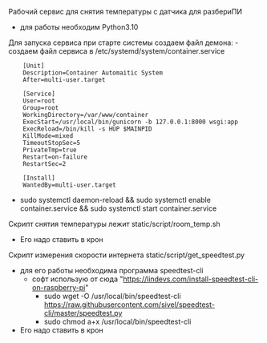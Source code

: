 Рабочий сервис для снятия температуры с датчика для разбериПИ 
- для работы необходим Python3.10

Для запуска сервиса при старте системы создаем файл демона:
    - создаем файл сервиса в /etc/systemd/system/container.service

        [Unit]
        Description=Container Automaitic System
        After=multi-user.target
        
        [Service]
        User=root
        Group=root
        WorkingDirectory=/var/www/container
        ExecStart=/usr/local/bin/gunicorn -b 127.0.0.1:8000 wsgi:app
        ExecReload=/bin/kill -s HUP $MAINPID
        KillMode=mixed
        TimeoutStopSec=5
        PrivateTmp=true
        Restart=on-failure
        RestartSec=2
        
        [Install]
        WantedBy=multi-user.target
        
 - sudo systemctl daemon-reload && sudo systemctl enable container.service && sudo systemctl start container.service

Скрипт снятия температуры лежит static/script/room_temp.sh
 - Его надо ставить в крон

Скрипт измерения скорости интернета static/script/get_speedtest.py
 - для  его работы необходима программа speedtest-cli
   - софт использую от сюда "https://lindevs.com/install-speedtest-cli-on-raspberry-pi"
     - sudo wget -O /usr/local/bin/speedtest-cli https://raw.githubusercontent.com/sivel/speedtest-cli/master/speedtest.py
     - sudo chmod a+x /usr/local/bin/speedtest-cli
 - Его надо ставить в крон